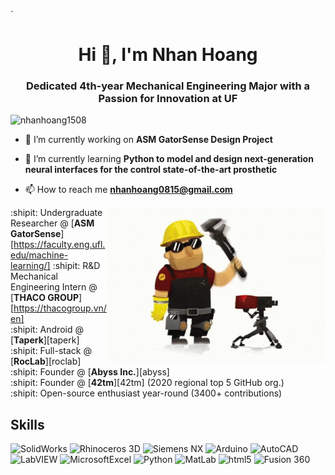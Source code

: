 `<h1 align="center">Hi 👋, I'm Nhan Hoang</h1>
<h3 align="center">Dedicated 4th-year Mechanical Engineering Major with a Passion for Innovation at UF</h3>

<p align="left"> <img src="https://komarev.com/ghpvc/?username=nhanhoang1508&label=Profile%20views&color=0e75b6&style=flat" alt="nhanhoang1508" /> </p>

- 🔭 I’m currently working on **ASM GatorSense Design Project**

- 🌱 I’m currently learning **Python to model and design next-generation neural interfaces for the control state-of-the-art prosthetic**

- 📫 How to reach me **nhanhoang0815@gmail.com**
  
<img align="right" alt="Mechanical Engineering' by the fire." width="350" src="img/tenor.gif" />


:shipit: Undergraduate Researcher @ [**ASM GatorSense**] [https://faculty.eng.ufl.edu/machine-learning/]
:shipit: R&D Mechanical Engineering Intern @ [**THACO GROUP**][https://thacogroup.vn/en]  
:shipit: Android @ [**Taperk**][taperk]  
:shipit: Full-stack @ [**RocLab**][roclab]  
:shipit: Founder @ [**Abyss Inc.**][abyss]  
:shipit: Founder @ [**42tm**][42tm] (2020 regional top 5 GitHub org.)  
:shipit: Open-source enthusiast year-round (3400+ contributions)


## Skills

![SolidWorks](https://img.shields.io/badge/SolidWorks-4EAA25?logo=SolidWorks&logoColor=white&style=for-the-badge)
![Rhinoceros 3D](https://img.shields.io/badge/rhinoceros-801010?logo=rhinoceros&logoColor=white&style=for-the-badge)
![Siemens NX](https://img.shields.io/badge/siemens-009999?logo=siemens&logoColor=white&style=for-the-badge)
![Arduino](https://img.shields.io/badge/arduino-00878F?logo=arduino&logoColor=white&style=for-the-badge)
![AutoCAD](https://img.shields.io/badge/AutoCAD-F8981D?logo=AutoCAD&logoColor=white&style=for-the-badge)
![LabVIEW](https://img.shields.io/badge/labview-FFDB00?logo=labview&logoColor=black&style=for-the-badge)
![MicrosoftExcel](https://img.shields.io/badge/microsoftexcel-217346?logo=microsoftexcel&logoColor=white&style=for-the-badge)
![Python](https://img.shields.io/badge/Python-3776AB?logo=python&logoColor=white&style=for-the-badge)
![MatLab](https://img.shields.io/badge/MatLab-61DAFB?logo=MatLab&logoColor=black&style=for-the-badge)
![html5](https://img.shields.io/badge/html5-E34F26?logo=html5&logoColor=white&style=for-the-badge)
![Fusion 360](https://img.shields.io/badge/Fusion360-3178C6?logo=Fusion360&logoColor=white&style=for-the-badge)


